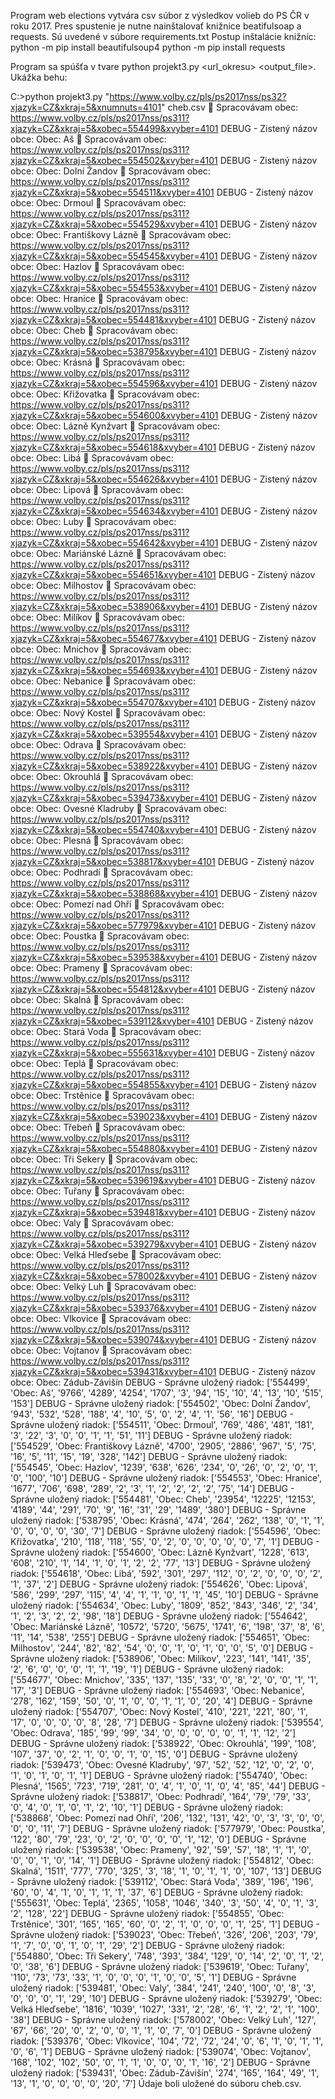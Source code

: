 Program web elections vytvára csv súbor z výsledkov volieb do PS ČR v roku 2017. Pres spustenie je nutne nainštalovať knižnice beatifulsoap a requests. Sú uvedené v súbore requirements.txt
Postup inštalácie knižníc:
python -m pip install beautifulsoup4
python -m pip install requests

 Program sa spúšťa v tvare python projekt3.py <url_okresu> <output_file>.
Ukážka behu:

C:\>python projekt3.py "https://www.volby.cz/pls/ps2017nss/ps32?xjazyk=CZ&xkraj=5&xnumnuts=4101" cheb.csv
🔹 Spracovávam obec: https://www.volby.cz/pls/ps2017nss/ps311?xjazyk=CZ&xkraj=5&xobec=554499&xvyber=4101
 DEBUG - Zistený názov obce: Obec: Aš
🔹 Spracovávam obec: https://www.volby.cz/pls/ps2017nss/ps311?xjazyk=CZ&xkraj=5&xobec=554502&xvyber=4101
 DEBUG - Zistený názov obce: Obec: Dolní Žandov
🔹 Spracovávam obec: https://www.volby.cz/pls/ps2017nss/ps311?xjazyk=CZ&xkraj=5&xobec=554511&xvyber=4101
 DEBUG - Zistený názov obce: Obec: Drmoul
🔹 Spracovávam obec: https://www.volby.cz/pls/ps2017nss/ps311?xjazyk=CZ&xkraj=5&xobec=554529&xvyber=4101
 DEBUG - Zistený názov obce: Obec: Františkovy Lázně
🔹 Spracovávam obec: https://www.volby.cz/pls/ps2017nss/ps311?xjazyk=CZ&xkraj=5&xobec=554545&xvyber=4101
 DEBUG - Zistený názov obce: Obec: Hazlov
🔹 Spracovávam obec: https://www.volby.cz/pls/ps2017nss/ps311?xjazyk=CZ&xkraj=5&xobec=554553&xvyber=4101
 DEBUG - Zistený názov obce: Obec: Hranice
🔹 Spracovávam obec: https://www.volby.cz/pls/ps2017nss/ps311?xjazyk=CZ&xkraj=5&xobec=554481&xvyber=4101
 DEBUG - Zistený názov obce: Obec: Cheb
🔹 Spracovávam obec: https://www.volby.cz/pls/ps2017nss/ps311?xjazyk=CZ&xkraj=5&xobec=538795&xvyber=4101
 DEBUG - Zistený názov obce: Obec: Krásná
🔹 Spracovávam obec: https://www.volby.cz/pls/ps2017nss/ps311?xjazyk=CZ&xkraj=5&xobec=554596&xvyber=4101
 DEBUG - Zistený názov obce: Obec: Křižovatka
🔹 Spracovávam obec: https://www.volby.cz/pls/ps2017nss/ps311?xjazyk=CZ&xkraj=5&xobec=554600&xvyber=4101
 DEBUG - Zistený názov obce: Obec: Lázně Kynžvart
🔹 Spracovávam obec: https://www.volby.cz/pls/ps2017nss/ps311?xjazyk=CZ&xkraj=5&xobec=554618&xvyber=4101
 DEBUG - Zistený názov obce: Obec: Libá
🔹 Spracovávam obec: https://www.volby.cz/pls/ps2017nss/ps311?xjazyk=CZ&xkraj=5&xobec=554626&xvyber=4101
 DEBUG - Zistený názov obce: Obec: Lipová
🔹 Spracovávam obec: https://www.volby.cz/pls/ps2017nss/ps311?xjazyk=CZ&xkraj=5&xobec=554634&xvyber=4101
 DEBUG - Zistený názov obce: Obec: Luby
🔹 Spracovávam obec: https://www.volby.cz/pls/ps2017nss/ps311?xjazyk=CZ&xkraj=5&xobec=554642&xvyber=4101
 DEBUG - Zistený názov obce: Obec: Mariánské Lázně
🔹 Spracovávam obec: https://www.volby.cz/pls/ps2017nss/ps311?xjazyk=CZ&xkraj=5&xobec=554651&xvyber=4101
 DEBUG - Zistený názov obce: Obec: Milhostov
🔹 Spracovávam obec: https://www.volby.cz/pls/ps2017nss/ps311?xjazyk=CZ&xkraj=5&xobec=538906&xvyber=4101
 DEBUG - Zistený názov obce: Obec: Milíkov
🔹 Spracovávam obec: https://www.volby.cz/pls/ps2017nss/ps311?xjazyk=CZ&xkraj=5&xobec=554677&xvyber=4101
 DEBUG - Zistený názov obce: Obec: Mnichov
🔹 Spracovávam obec: https://www.volby.cz/pls/ps2017nss/ps311?xjazyk=CZ&xkraj=5&xobec=554693&xvyber=4101
 DEBUG - Zistený názov obce: Obec: Nebanice
🔹 Spracovávam obec: https://www.volby.cz/pls/ps2017nss/ps311?xjazyk=CZ&xkraj=5&xobec=554707&xvyber=4101
 DEBUG - Zistený názov obce: Obec: Nový Kostel
🔹 Spracovávam obec: https://www.volby.cz/pls/ps2017nss/ps311?xjazyk=CZ&xkraj=5&xobec=539554&xvyber=4101
 DEBUG - Zistený názov obce: Obec: Odrava
🔹 Spracovávam obec: https://www.volby.cz/pls/ps2017nss/ps311?xjazyk=CZ&xkraj=5&xobec=538922&xvyber=4101
 DEBUG - Zistený názov obce: Obec: Okrouhlá
🔹 Spracovávam obec: https://www.volby.cz/pls/ps2017nss/ps311?xjazyk=CZ&xkraj=5&xobec=539473&xvyber=4101
 DEBUG - Zistený názov obce: Obec: Ovesné Kladruby
🔹 Spracovávam obec: https://www.volby.cz/pls/ps2017nss/ps311?xjazyk=CZ&xkraj=5&xobec=554740&xvyber=4101
 DEBUG - Zistený názov obce: Obec: Plesná
🔹 Spracovávam obec: https://www.volby.cz/pls/ps2017nss/ps311?xjazyk=CZ&xkraj=5&xobec=538817&xvyber=4101
 DEBUG - Zistený názov obce: Obec: Podhradí
🔹 Spracovávam obec: https://www.volby.cz/pls/ps2017nss/ps311?xjazyk=CZ&xkraj=5&xobec=538868&xvyber=4101
 DEBUG - Zistený názov obce: Obec: Pomezí nad Ohří
🔹 Spracovávam obec: https://www.volby.cz/pls/ps2017nss/ps311?xjazyk=CZ&xkraj=5&xobec=577979&xvyber=4101
 DEBUG - Zistený názov obce: Obec: Poustka
🔹 Spracovávam obec: https://www.volby.cz/pls/ps2017nss/ps311?xjazyk=CZ&xkraj=5&xobec=539538&xvyber=4101
 DEBUG - Zistený názov obce: Obec: Prameny
🔹 Spracovávam obec: https://www.volby.cz/pls/ps2017nss/ps311?xjazyk=CZ&xkraj=5&xobec=554812&xvyber=4101
 DEBUG - Zistený názov obce: Obec: Skalná
🔹 Spracovávam obec: https://www.volby.cz/pls/ps2017nss/ps311?xjazyk=CZ&xkraj=5&xobec=539112&xvyber=4101
 DEBUG - Zistený názov obce: Obec: Stará Voda
🔹 Spracovávam obec: https://www.volby.cz/pls/ps2017nss/ps311?xjazyk=CZ&xkraj=5&xobec=555631&xvyber=4101
 DEBUG - Zistený názov obce: Obec: Teplá
🔹 Spracovávam obec: https://www.volby.cz/pls/ps2017nss/ps311?xjazyk=CZ&xkraj=5&xobec=554855&xvyber=4101
 DEBUG - Zistený názov obce: Obec: Trstěnice
🔹 Spracovávam obec: https://www.volby.cz/pls/ps2017nss/ps311?xjazyk=CZ&xkraj=5&xobec=539023&xvyber=4101
 DEBUG - Zistený názov obce: Obec: Třebeň
🔹 Spracovávam obec: https://www.volby.cz/pls/ps2017nss/ps311?xjazyk=CZ&xkraj=5&xobec=554880&xvyber=4101
 DEBUG - Zistený názov obce: Obec: Tři Sekery
🔹 Spracovávam obec: https://www.volby.cz/pls/ps2017nss/ps311?xjazyk=CZ&xkraj=5&xobec=539619&xvyber=4101
 DEBUG - Zistený názov obce: Obec: Tuřany
🔹 Spracovávam obec: https://www.volby.cz/pls/ps2017nss/ps311?xjazyk=CZ&xkraj=5&xobec=539481&xvyber=4101
 DEBUG - Zistený názov obce: Obec: Valy
🔹 Spracovávam obec: https://www.volby.cz/pls/ps2017nss/ps311?xjazyk=CZ&xkraj=5&xobec=539279&xvyber=4101
 DEBUG - Zistený názov obce: Obec: Velká Hleďsebe
🔹 Spracovávam obec: https://www.volby.cz/pls/ps2017nss/ps311?xjazyk=CZ&xkraj=5&xobec=578002&xvyber=4101
 DEBUG - Zistený názov obce: Obec: Velký Luh
🔹 Spracovávam obec: https://www.volby.cz/pls/ps2017nss/ps311?xjazyk=CZ&xkraj=5&xobec=539376&xvyber=4101
 DEBUG - Zistený názov obce: Obec: Vlkovice
🔹 Spracovávam obec: https://www.volby.cz/pls/ps2017nss/ps311?xjazyk=CZ&xkraj=5&xobec=539074&xvyber=4101
 DEBUG - Zistený názov obce: Obec: Vojtanov
🔹 Spracovávam obec: https://www.volby.cz/pls/ps2017nss/ps311?xjazyk=CZ&xkraj=5&xobec=539431&xvyber=4101
 DEBUG - Zistený názov obce: Obec: Zádub-Závišín
DEBUG - Správne uložený riadok: ['554499', 'Obec: Aš', '9766', '4289', '4254', '1707', '3', '94', '15', '10', '4', '13', '10', '515', '153']
DEBUG - Správne uložený riadok: ['554502', 'Obec: Dolní Žandov', '943', '532', '528', '188', '4', '10', '5', '0', '2', '4', '1', '56', '16']
DEBUG - Správne uložený riadok: ['554511', 'Obec: Drmoul', '769', '486', '481', '181', '3', '22', '3', '0', '0', '1', '1', '51', '11']
DEBUG - Správne uložený riadok: ['554529', 'Obec: Františkovy Lázně', '4700', '2905', '2886', '967', '5', '75', '16', '5', '11', '15', '19', '328', '142']
DEBUG - Správne uložený riadok: ['554545', 'Obec: Hazlov', '1239', '638', '626', '234', '0', '26', '0', '2', '0', '1', '0', '100', '10']
DEBUG - Správne uložený riadok: ['554553', 'Obec: Hranice', '1677', '706', '698', '289', '2', '3', '1', '2', '2', '2', '2', '75', '14']
DEBUG - Správne uložený riadok: ['554481', 'Obec: Cheb', '23954', '12225', '12153', '4189', '44', '291', '70', '9', '16', '31', '29', '1489', '380']
DEBUG - Správne uložený riadok: ['538795', 'Obec: Krásná', '474', '264', '262', '138', '0', '1', '1', '0', '0', '0', '0', '30', '7']
DEBUG - Správne uložený riadok: ['554596', 'Obec: Křižovatka', '210', '118', '118', '55', '0', '2', '0', '0', '0', '0', '0', '7', '1']
DEBUG - Správne uložený riadok: ['554600', 'Obec: Lázně Kynžvart', '1228', '613', '608', '210', '1', '14', '1', '0', '1', '2', '2', '77', '13']
DEBUG - Správne uložený riadok: ['554618', 'Obec: Libá', '592', '301', '297', '112', '0', '2', '0', '0', '0', '2', '1', '37', '2']
DEBUG - Správne uložený riadok: ['554626', 'Obec: Lipová', '586', '299', '297', '115', '4', '4', '1', '1', '0', '1', '1', '45', '10']
DEBUG - Správne uložený riadok: ['554634', 'Obec: Luby', '1809', '852', '843', '346', '2', '34', '1', '2', '3', '2', '2', '98', '18']
DEBUG - Správne uložený riadok: ['554642', 'Obec: Mariánské Lázně', '10572', '5720', '5675', '1741', '6', '198', '37', '8', '6', '11', '14', '538', '255']
DEBUG - Správne uložený riadok: ['554651', 'Obec: Milhostov', '244', '82', '82', '54', '0', '0', '1', '0', '1', '0', '0', '5', '0']
DEBUG - Správne uložený riadok: ['538906', 'Obec: Milíkov', '223', '141', '141', '35', '2', '6', '0', '0', '0', '1', '1', '19', '1']
DEBUG - Správne uložený riadok: ['554677', 'Obec: Mnichov', '335', '137', '135', '33', '0', '8', '2', '0', '0', '1', '1', '17', '3']
DEBUG - Správne uložený riadok: ['554693', 'Obec: Nebanice', '278', '162', '159', '50', '0', '1', '0', '0', '1', '1', '0', '20', '4']
DEBUG - Správne uložený riadok: ['554707', 'Obec: Nový Kostel', '410', '221', '221', '80', '1', '17', '0', '0', '0', '0', '8', '28', '7']
DEBUG - Správne uložený riadok: ['539554', 'Obec: Odrava', '185', '99', '99', '34', '0', '0', '0', '0', '0', '1', '1', '12', '2']
DEBUG - Správne uložený riadok: ['538922', 'Obec: Okrouhlá', '199', '108', '107', '37', '0', '2', '1', '0', '0', '1', '0', '15', '0']
DEBUG - Správne uložený riadok: ['539473', 'Obec: Ovesné Kladruby', '97', '52', '52', '12', '0', '2', '0', '1', '0', '1', '0', '1', '1']
DEBUG - Správne uložený riadok: ['554740', 'Obec: Plesná', '1565', '723', '719', '281', '0', '4', '1', '0', '1', '0', '4', '85', '44']
DEBUG - Správne uložený riadok: ['538817', 'Obec: Podhradí', '164', '79', '79', '33', '0', '4', '0', '1', '0', '1', '2', '10', '1']
DEBUG - Správne uložený riadok: ['538868', 'Obec: Pomezí nad Ohří', '206', '132', '131', '42', '0', '3', '3', '0', '0', '0', '0', '11', '7']
DEBUG - Správne uložený riadok: ['577979', 'Obec: Poustka', '122', '80', '79', '23', '0', '2', '0', '0', '0', '0', '1', '12', '0']
DEBUG - Správne uložený riadok: ['539538', 'Obec: Prameny', '92', '59', '57', '18', '1', '1', '0', '0', '0', '1', '0', '14', '1']
DEBUG - Správne uložený riadok: ['554812', 'Obec: Skalná', '1511', '777', '770', '325', '3', '18', '1', '0', '1', '1', '0', '107', '13']
DEBUG - Správne uložený riadok: ['539112', 'Obec: Stará Voda', '389', '196', '196', '60', '0', '4', '1', '0', '1', '1', '1', '37', '6']
DEBUG - Správne uložený riadok: ['555631', 'Obec: Teplá', '2365', '1058', '1046', '340', '3', '50', '4', '0', '1', '3', '2', '128', '22']
DEBUG - Správne uložený riadok: ['554855', 'Obec: Trstěnice', '301', '165', '165', '60', '0', '2', '1', '0', '0', '0', '1', '25', '1']
DEBUG - Správne uložený riadok: ['539023', 'Obec: Třebeň', '326', '206', '203', '79', '1', '7', '0', '0', '1', '0', '1', '29', '2']
DEBUG - Správne uložený riadok: ['554880', 'Obec: Tři Sekery', '748', '393', '384', '129', '0', '14', '2', '0', '1', '2', '0', '38', '6']
DEBUG - Správne uložený riadok: ['539619', 'Obec: Tuřany', '110', '73', '73', '33', '1', '0', '0', '0', '1', '0', '0', '5', '1']
DEBUG - Správne uložený riadok: ['539481', 'Obec: Valy', '384', '241', '240', '100', '0', '8', '3', '0', '0', '0', '1', '29', '10']
DEBUG - Správne uložený riadok: ['539279', 'Obec: Velká Hleďsebe', '1816', '1039', '1027', '331', '2', '28', '6', '1', '2', '2', '1', '100', '38']
DEBUG - Správne uložený riadok: ['578002', 'Obec: Velký Luh', '127', '67', '66', '20', '0', '2', '0', '0', '1', '1', '0', '7', '0']
DEBUG - Správne uložený riadok: ['539376', 'Obec: Vlkovice', '104', '72', '72', '24', '0', '6', '1', '0', '1', '1', '0', '6', '1']
DEBUG - Správne uložený riadok: ['539074', 'Obec: Vojtanov', '168', '102', '102', '50', '0', '1', '1', '0', '0', '0', '1', '16', '2']
DEBUG - Správne uložený riadok: ['539431', 'Obec: Zádub-Závišín', '274', '165', '164', '49', '1', '13', '1', '0', '0', '0', '0', '20', '7']
Údaje boli uložené do súboru cheb.csv.